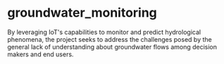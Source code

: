# groundwater_monitoring
By leveraging IoT's capabilities to monitor and predict hydrological phenomena, the project seeks to address the challenges posed by the general lack of understanding about groundwater flows among decision makers and end users.
